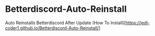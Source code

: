 # Betterdiscord-Auto-Reinstall
Auto Reinstalls Betterdiscord After Update
(How To Install)[https://jedi-coder1.github.io/Betterdiscord-Auto-Reinstall/]
